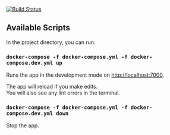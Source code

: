 [![Build Status](https://travis-ci.com/RenatRysaev/reminder-api.svg?branch=dev)](https://travis-ci.com/RenatRysaev/reminder-api)

## Available Scripts

In the project directory, you can run:

### `docker-compose -f docker-compose.yml -f docker-compose.dev.yml up`

Runs the app in the development mode on [http://localhost:7000](http://localhost:7000).<br />

The app will reload if you make edits.<br />
You will also see any lint errors in the terminal.

### `docker-compose -f docker-compose.yml -f docker-compose.dev.yml down`

Stop the app.
